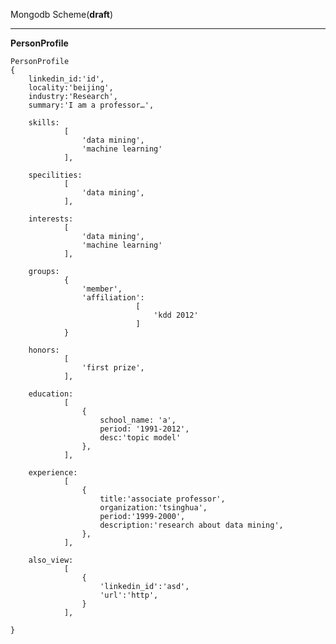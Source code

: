 Mongodb Scheme(**draft**)

---

**PersonProfile**

	PersonProfile
	{
		linkedin_id:'id',
		locality:'beijing',
		industry:'Research',
		summary:'I am a professor…',
		
		skills:
				[
					'data mining',
					'machine learning'
				],
				
		specilities:
				[
					'data mining',
				],
				
		interests:
				[
					'data mining',
					'machine learning'
				],
				
		groups:
				{
					'member',
					'affiliation':
								[
									'kdd 2012'
								]
				}
				
		honors:
				[
					'first prize',
				],
		
		education:
				[
					{
						school_name: 'a',
						period: '1991-2012',
						desc:'topic model'
					},
				],
				
		experience:
				[
					{
						title:'associate professor',
						organization:'tsinghua',
						period:'1999-2000',
						description:'research about data mining',
					},
				],
				
		also_view:
				[
					{
						'linkedin_id':'asd',
						'url':'http',
					}
				],
		
	}
